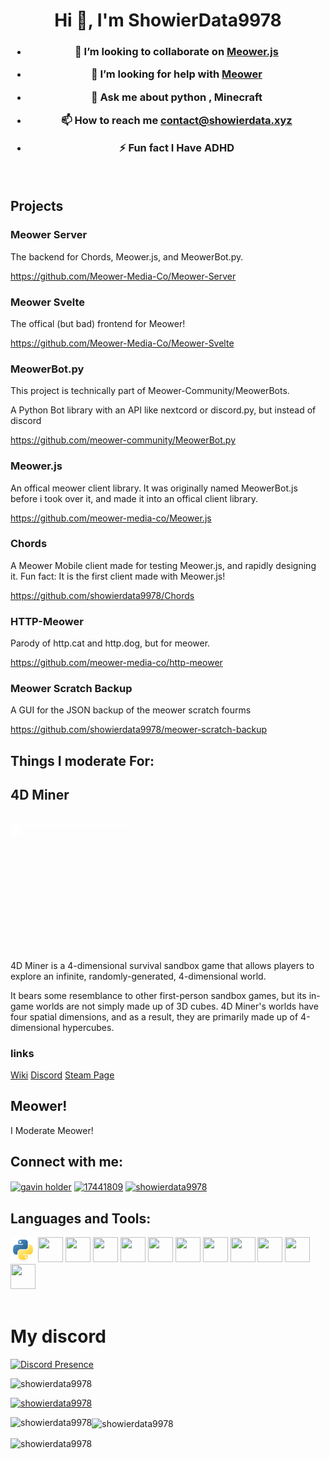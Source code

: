 <h1 align="center">Hi 👋, I'm ShowierData9978</h1>
<h3 align="center"Im learning on my own</h3>

- 👯 I’m looking to collaborate on [Meower.js](https://github.com/Meower-Media-Co/Meower.js)

- 🤝 I’m looking for help with [Meower](https://github.com/meower-media-co)

- 💬 Ask me about **python , Minecraft**

- 📫 How to reach me **contact@showierdata.xyz**

- ⚡ Fun fact **I Have ADHD**

<br>

## Projects
### Meower Server
The backend for Chords, Meower.js, and MeowerBot.py. 

<https://github.com/Meower-Media-Co/Meower-Server>

### Meower Svelte
The offical (but bad) frontend for Meower!

<https://github.com/Meower-Media-Co/Meower-Svelte>

### MeowerBot.py

This project is technically part of Meower-Community/MeowerBots.

A Python Bot library with an API like nextcord or discord.py, but instead of discord

<https://github.com/meower-community/MeowerBot.py>

### Meower.js
An offical meower client library. It was originally named MeowerBot.js before i took over it, and made it into an offical client library.

<https://github.com/meower-media-co/Meower.js>

### Chords
A Meower Mobile client made for testing Meower.js, and rapidly designing it. 
Fun fact: It is the first client made with Meower.js!

<https://github.com/showierdata9978/Chords>

### HTTP-Meower
Parody of http.cat and http.dog, but for meower. 

<https://github.com/meower-media-co/http-meower>

### Meower Scratch Backup
A GUI for the JSON backup of the meower scratch fourms

<https://github.com/showierdata9978/meower-scratch-backup>

## Things I moderate For:

<h2>4D Miner</h2>
<br>
<img width=200 height=200 src="https://cdn.discordapp.com/icons/954156776671043625/e5ec6104877871aaa0fe62e9ccb1b7f7.webp?size=96" style="filter: brightness(100)">

4D Miner is a 4-dimensional survival sandbox game that allows players to explore an infinite, randomly-generated, 4-dimensional world.

It bears some resemblance to other first-person sandbox games, but its in-game worlds are not simply made up of 3D cubes. 4D Miner's worlds have four spatial dimensions, and as a result, they are primarily made up of 4-dimensional hypercubes. 

### links

<a href="https://4d-miner.fandom.com">Wiki</a>
<a href="https://discord.gg/pMtZa6AVy2">Discord</a>
<a href="https://store.steampowered.com/app/1941640/4D_Miner/">Steam Page</a>

<h2> Meower! </h2>
I Moderate Meower!        

<h2 align="left">Connect with me:</h2>
<p align="left">
<a href="https://codepen.io/gavin holder" target="blank"><img align="center" src="https://raw.githubusercontent.com/rahuldkjain/github-profile-readme-generator/master/src/images/icons/Social/codepen.svg" alt="gavin holder" height="30" width="40" /></a>
<a href="https://stackoverflow.com/users/17441809" target="blank"><img align="center" src="https://raw.githubusercontent.com/rahuldkjain/github-profile-readme-generator/master/src/images/icons/Social/stack-overflow.svg" alt="17441809" height="30" width="40" /></a>
<a href="https://www.youtube.com/c/showierdata9978" target="blank"><img align="center" src="https://raw.githubusercontent.com/rahuldkjain/github-profile-readme-generator/master/src/images/icons/Social/youtube.svg" alt="showierdata9978" height="30" width="40" /></a>
</p>

<h2 align="left">Languages and Tools:</h2>
<p align="left"> <a href="https://www.python.org" target="_blank" rel="noreferrer"> <img src="https://raw.githubusercontent.com/devicons/devicon/master/icons/python/python-original.svg" alt="python" width="40" height="40"/></a>
<a><img src="https://github.com/yurijserrano/Github-Profile-Readme-Logos/blob/master/programming%20languages/bash.svg" width="40" height="40"> </a>
<a><img src="https://github.com/yurijserrano/Github-Profile-Readme-Logos/blob/master/programming%20languages/java.svg" width="40" height="40"> <a>
<a><img src="https://github.com/yurijserrano/Github-Profile-Readme-Logos/blob/master/programming%20languages/javascript.svg" width="40" height="40"> </a>
<a><img src="https://github.com/yurijserrano/Github-Profile-Readme-Logos/blob/master/others/css.svg" width="40" height="40"> </a>
<a><img src="https://github.com/yurijserrano/Github-Profile-Readme-Logos/blob/master/others/git.svg" width="40" height="40"> </a>
<a><img src="https://github.com/yurijserrano/Github-Profile-Readme-Logos/blob/master/others/html.svg" width="40" height="40"> </a>
<a><img src="https://github.com/yurijserrano/Github-Profile-Readme-Logos/blob/master/others/json.svg" width="40" height="40"> </a>
<a><img src="https://github.com/yurijserrano/Github-Profile-Readme-Logos/blob/master/databases/mongodb.svg" width="40" height="40"> </a>
<a><img src="https://github.com/yurijserrano/Github-Profile-Readme-Logos/blob/master/cloud/docker.svg" width="40" height="40"> </a>
<a><img src="https://github.com/yurijserrano/Github-Profile-Readme-Logos/blob/master/text%20editors/vscode.svg" width="40" height="40"></a>
<a><img src="https://github.com/showierdata9978/showierdata9978/assets/68120127/c517cbaf-7763-4b6f-b6e8-eb24d9d736c6" width="40" height="40"></a>
 <br><br>
  
# My discord

[![Discord Presence](https://lanyard.cnrad.dev/api/893981911003836487?theme=dark)](https://discord.com/users/893981911003836487)


<p align="left"> <img src="https://komarev.com/ghpvc/?username=showierdata9978&label=Profile%20views&color=0e75b6&style=flat" alt="showierdata9978" /> </p>

<p align="left"> <a href="https://github.com/ryo-ma/github-profile-trophy"><img src="https://github-profile-trophy.vercel.app/?username=showierdata9978" alt="showierdata9978" /></a> </p>

<img align="left" src="https://github-readme-stats-amber-nine.vercel.app/api/top-langs?username=showierdata9978&show_icons=true&locale=en" alt="showierdata9978"/></p>
<p><img align="center" src="https://github-readme-stats-amber-nine.vercel.app/api?username=showierdata9978&show_icons=true&locale=en" alt="showierdata9978" /></p>
<p><img align="center" src="https://github-readme-streak-stats.herokuapp.com/?user=showierdata9978&" alt="showierdata9978" /></p>

